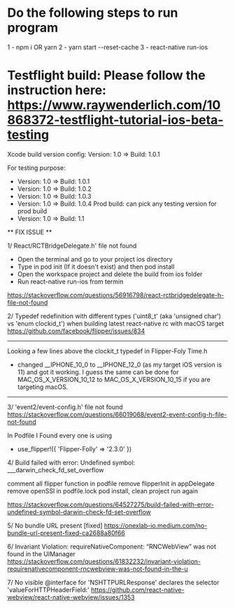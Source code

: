 # Do the following steps to run program
1 - npm i OR yarn
2 - yarn start --reset-cache
3 - react-native run-ios


# Testflight build: Please follow the instruction here: https://www.raywenderlich.com/10868372-testflight-tutorial-ios-beta-testing

Xcode build version config:
Version: 1.0 => Build: 1.0.1

For testing purpose:
- Version: 1.0 => Build: 1.0.1
- Version: 1.0 => Build: 1.0.2
- Version: 1.0 => Build: 1.0.3
- Version: 1.0 => Build: 1.0.4
Prod build: can pick any testing version for prod build
- Version: 1.0 => Build: 1.1


** FIX ISSUE **

1/ React/RCTBridgeDelegate.h' file not found
- Open the terminal and go to your project ios directory
- Type in pod init (If it doesn't exist) and then pod install
- Open the workspace project and delete the build from ios folder
- Run react-native run-ios from termin

https://stackoverflow.com/questions/56916798/react-rctbridgedelegate-h-file-not-found

2/ Typedef redefinition with different types ('uint8_t' (aka 'unsigned char') vs 'enum clockid_t') when building latest react-native rc with macOS target
https://github.com/facebook/flipper/issues/834

________________________
Looking a few lines above the clockit_t typedef in Flipper-Foly Time.h

* changed __IPHONE_10_0 to __IPHONE_12_0 (as my target iOS version is 11) and got it working. I guess the same can be done for MAC_OS_X_VERSION_10_12 to MAC_OS_X_VERSION_10_15 if you are targeting macOS.
________________________


3/ 'event2/event-config.h' file not found
https://stackoverflow.com/questions/66019068/event2-event-config-h-file-not-found

In Podfile I Found every one is using

* use_flipper!({ 'Flipper-Folly' => '2.3.0' })

4/ Build failed with error: Undefined symbol: ___darwin_check_fd_set_overflow

comment all flipper function in podfile
remove flipperInit in appDelegate
remove openSSl in podfile.lock
pod install,
clean project
run again

https://stackoverflow.com/questions/64527275/build-failed-with-error-undefined-symbol-darwin-check-fd-set-overflow

5/ No bundle URL present [fixed]
https://onexlab-io.medium.com/no-bundle-url-present-fixed-ca2688a80f66

6/ Invariant Violation: requireNativeComponent: “RNCWebView” was not found in the UIManager
https://stackoverflow.com/questions/61832232/invariant-violation-requirenativecomponent-rncwebview-was-not-found-in-the-u


7/ No visible @interface for 'NSHTTPURLResponse' declares the selector 'valueForHTTPHeaderField:'
https://github.com/react-native-webview/react-native-webview/issues/1353